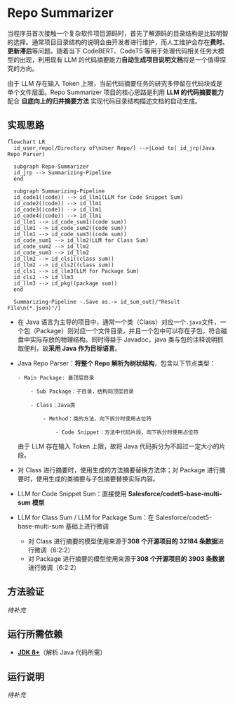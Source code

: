 # Repo Summarizer

当程序员首次接触一个复杂软件项目源码时，首先了解源码的目录结构是比较明智的选择。通常项目目录结构的说明会由开发者进行维护，而人工维护会存在**费时、更新滞后**等问题。随着当下 CodeBERT、CodeT5 等用于处理代码相关任务大模型的出现，利用现有 LLM 的代码摘要能力**自动生成项目说明文档**将是一个值得探究的方向。

由于 LLM 存在输入 Token 上限，当前代码摘要任务的研究多停留在代码块或是单个文件层面。Repo Summarizer 项目的核心思路是利用 **LLM 的代码摘要能力** 配合 **自底向上的归并摘要方法** 实现代码目录结构描述文档的自动生成。

## 实现思路

```mermaid
flowchart LR
  id_user_repo[/Directory of\nUser Repo/] -->|Load to| id_jrp(Java Repo Parser)

  subgraph Repo-Summarizer
  id_jrp --> Summarizing-Pipeline
  end

  subgraph Summarizing-Pipeline
  id_code1((code)) --> id_llm1(LLM for Code Snippet Sum)
  id_code2((code)) --> id_llm1
  id_code3((code)) --> id_llm1
  id_code4((code)) --> id_llm1
  id_llm1 --> id_code_sum1((code sum))
  id_llm1 --> id_code_sum2((code sum))
  id_llm1 --> id_code_sum3((code sum))
  id_code_sum1 --> id_llm2(LLM for Class Sum)
  id_code_sum2 --> id_llm2
  id_code_sum3 --> id_llm2
  id_llm2 --> id_cls1((class sum))
  id_llm2 --> id_cls2((class sum))
  id_cls1 --> id_llm3(LLM for Package Sum)
  id_cls2 --> id_llm3
  id_llm3 --> id_pkg((package sum))
  end

  Summarizing-Pipeline -.Save as.-> id_sum_out[/"Result File\n(*.json)"/]
```

- 在 Java 语言为主导的项目中，通常一个类（Class）对应一个`.java`文件，一个包（Package）则对应一个文件目录，并且一个包中可以存在子包，符合磁盘中实际存放的物理结构。同时得益于 Javadoc，java 类与包的注释说明抓取便利，故**采用 Java 作为目标语言**。

- Java Repo Parser：**将整个 Repo 解析为树状结构**，包含以下节点类型：

  ```
  - Main Package: 最顶层目录

      - Sub Package：子目录，结构同顶层目录

      - Class：Java类

          - Method：类的方法，向下拆分时使用占位符

              - Code Snippet：方法中代码片段，向下拆分时使用占位符
  ```

  由于 LLM 存在输入 Token 上限，故将 Java 代码拆分为不超过一定大小的片段。

- 对 Class 进行摘要时，使用生成的方法摘要替换方法体；对 Package 进行摘要时，使用生成的类摘要与子包摘要替换实际内容。

- LLM for Code Snippet Sum：直接使用 **Salesforce/codet5-base-multi-sum 模型**
- LLM for Class Sum / LLM for Package Sum：在 Salesforce/codet5-base-multi-sum 基础上进行微调
  - 对 Class 进行摘要的模型使用来源于**308 个开源项目的 32184 条数据**进行微调（6:2:2）
  - 对 Package 进行摘要的模型使用来源于**308 个开源项目的 3903 条数据**进行微调（6:2:2）

## 方法验证

_待补充_

## 运行所需依赖

- [**JDK 8+**](https://github.com/o1egl/paseto)（解析 Java 代码所需）

## 运行说明

_待补充_
